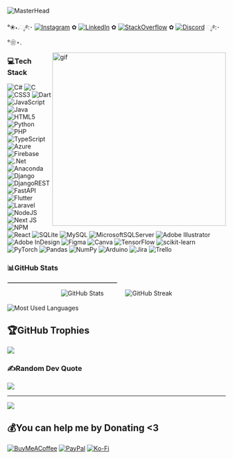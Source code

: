 <!-- Master Head -->
![MasterHead](https://i.ibb.co/V3chh9j/donnalynnn-1600-x-350-px.png)

<p align="center">
    
°❀⋆.ೃ࿔:･ [![Instagram](https://img.shields.io/badge/Instagram-%20-white?logo=instagram&logoColor=white&labelColor=789798&color=789798)](https://instagram.com/donnutellah) ✿ [![LinkedIn](https://img.shields.io/badge/LinkedIn-%20-white?logo=linkedin&logoColor=white&labelColor=789798&color=789798)](https://linkedin.com/in/donnutellah) ✿ [![StackOverflow](https://img.shields.io/badge/StackOverflow-%20-white?logo=stackoverflow&logoColor=white&labelColor=789798&color=789798)](https://stackoverflow.com/users/24352433) ✿ [![Discord](https://img.shields.io/badge/Discord-zafyra.-%23FFFFFF?logo=discord&logoColor=white&labelColor=789798&color=789798)](https://discord.com) ೃ࿔:･°❀⋆.
</p>
<img align="right" alt="gif" height="400" src="https://media1.giphy.com/media/v1.Y2lkPTc5MGI3NjExamgwOGptMTB6NTR3eWtidXg4ZWV0cWg5NjM5bzUwNmZ4YTd4cHc4ZCZlcD12MV9pbnRlcm5hbF9naWZfYnlfaWQmY3Q9cw/GtzQjfXMnEoRi1ml1Y/giphy.gif">

<h3 align="left">💻Tech Stack</h3>

![C#](https://img.shields.io/badge/c%23-%23239120.svg?style=flat&logo=c-sharp&logoColor=white) ![C](https://img.shields.io/badge/c-%2300599C.svg?style=flat&logo=c&logoColor=white) ![CSS3](https://img.shields.io/badge/css3-%231572B6.svg?style=flat&logo=css3&logoColor=white) ![Dart](https://img.shields.io/badge/dart-%230175C2.svg?style=flat&logo=dart&logoColor=white) ![JavaScript](https://img.shields.io/badge/javascript-%23323330.svg?style=flat&logo=javascript&logoColor=%23F7DF1E) ![Java](https://img.shields.io/badge/java-%23ED8B00.svg?style=flat&logo=java&logoColor=white) ![HTML5](https://img.shields.io/badge/html5-%23E34F26.svg?style=flat&logo=html5&logoColor=white) ![Python](https://img.shields.io/badge/python-3670A0?style=flat&logo=python&logoColor=ffdd54) ![PHP](https://img.shields.io/badge/php-%23777BB4.svg?style=flat&logo=php&logoColor=white) ![TypeScript](https://img.shields.io/badge/typescript-%23007ACC.svg?style=flat&logo=typescript&logoColor=white) ![Azure](https://img.shields.io/badge/azure-%230072C6.svg?style=flat&logo=azure-devops&logoColor=white) ![Firebase](https://img.shields.io/badge/firebase-%23039BE5.svg?style=flat&logo=firebase) ![.Net](https://img.shields.io/badge/.NET-5C2D91?style=flat&logo=.net&logoColor=white) ![Anaconda](https://img.shields.io/badge/Anaconda-%2344A833.svg?style=flat&logo=anaconda&logoColor=white) ![Django](https://img.shields.io/badge/django-%23092E20.svg?style=flat&logo=django&logoColor=white) ![DjangoREST](https://img.shields.io/badge/DJANGO-REST-ff1709?style=flat&logo=django&logoColor=white&color=ff1709&labelColor=gray) ![FastAPI](https://img.shields.io/badge/FastAPI-005571?style=flat&logo=fastapi) ![Flutter](https://img.shields.io/badge/Flutter-%2302569B.svg?style=flat&logo=Flutter&logoColor=white) ![Laravel](https://img.shields.io/badge/laravel-%23FF2D20.svg?style=flat&logo=laravel&logoColor=white) ![NodeJS](https://img.shields.io/badge/node.js-6DA55F?style=flat&logo=node.js&logoColor=white) ![Next JS](https://img.shields.io/badge/Next-black?style=flat&logo=next.js&logoColor=white) ![NPM](https://img.shields.io/badge/NPM-%23000000.svg?style=flat&logo=npm&logoColor=white) ![React](https://img.shields.io/badge/react-%2320232a.svg?style=flat&logo=react&logoColor=%2361DAFB) ![SQLite](https://img.shields.io/badge/sqlite-%2307405e.svg?style=flat&logo=sqlite&logoColor=white) ![MySQL](https://img.shields.io/badge/mysql-%2300f.svg?style=flat&logo=mysql&logoColor=white) ![MicrosoftSQLServer](https://img.shields.io/badge/Microsoft%20SQL%20Sever-CC2927?style=flat&logo=microsoft%20sql%20server&logoColor=white) ![Adobe Illustrator](https://img.shields.io/badge/adobeillustrator-%23FF9A00.svg?style=flat&logo=adobeillustrator&logoColor=white) ![Adobe InDesign](https://img.shields.io/badge/Adobe%20InDesign-49021F?style=flat&logo=adobeindesign&logoColor=white) 	![Figma](https://img.shields.io/badge/figma-%23F24E1E.svg?style=flat&logo=figma&logoColor=white) ![Canva](https://img.shields.io/badge/Canva-%2300C4CC.svg?style=flat&logo=Canva&logoColor=white) ![TensorFlow](https://img.shields.io/badge/TensorFlow-%23FF6F00.svg?style=flat&logo=TensorFlow&logoColor=white) ![scikit-learn](https://img.shields.io/badge/scikit--learn-%23F7931E.svg?style=flat&logo=scikit-learn&logoColor=white) ![PyTorch](https://img.shields.io/badge/PyTorch-%23EE4C2C.svg?style=flat&logo=PyTorch&logoColor=white) ![Pandas](https://img.shields.io/badge/pandas-%23150458.svg?style=flat&logo=pandas&logoColor=white) ![NumPy](https://img.shields.io/badge/numpy-%23013243.svg?style=flat&logo=numpy&logoColor=white) ![Arduino](https://img.shields.io/badge/-Arduino-00979D?style=flat&logo=Arduino&logoColor=white) ![Jira](https://img.shields.io/badge/jira-%230A0FFF.svg?style=flat&logo=jira&logoColor=white) ![Trello](https://img.shields.io/badge/Trello-%23026AA7.svg?style=flat&logo=Trello&logoColor=white)

<h3 align="left">📊GitHub Stats </h3>

<div align="left">
  <hr style="width:50%;border:0.1px solid #ccc;"/>

  <!-- Flexbox-like effect for side-by-side images -->
  <div style="display: flex; justify-content: center; align-items: center; gap: 50px;">
   <img src="https://github-readme-stats.vercel.app/api?username=donnalynnn&show_icons=true&theme=react&locale=en" alt="GitHub Stats" />
   <img src="https://github-readme-streak-stats.herokuapp.com/?user=donnalynnn&theme=react" alt="GitHub Streak" />
    
  </div>

  <br/>

  <!-- Single image below -->
  <div>
    <img src="https://github-readme-stats.vercel.app/api/top-langs?username=donnalynnn&show_icons=true&theme=react&locale=en&layout=compact" alt="Most Used Languages" />
  </div>
</div>

## 🏆GitHub Trophies
![](https://github-trophies.vercel.app/?username=donnalynnn&theme=nord&no-frame=false&no-bg=true&margin-w=4)

### ✍️Random Dev Quote
![](https://quotes-github-readme.vercel.app/api?type=horizontal&theme=tokyonight)

---
[![](https://visitcount.itsvg.in/api?id=donnalynnn&icon=9&color=9)](https://visitcount.itsvg.in)

  ## 💰You can help me by Donating <3
  [![BuyMeACoffee](https://img.shields.io/badge/Buy%20Me%20a%20Coffee-ffdd00?style=for-the-badge&logo=buy-me-a-coffee&logoColor=black)](https://buymeacoffee.com/donnalynnn) [![PayPal](https://img.shields.io/badge/PayPal-00457C?style=for-the-badge&logo=paypal&logoColor=white)](https://paypal.me/DonnalynReroma) [![Ko-Fi](https://img.shields.io/badge/Ko--fi-F16061?style=for-the-badge&logo=ko-fi&logoColor=white)](https://ko-fi.com/donnalynnn) 

